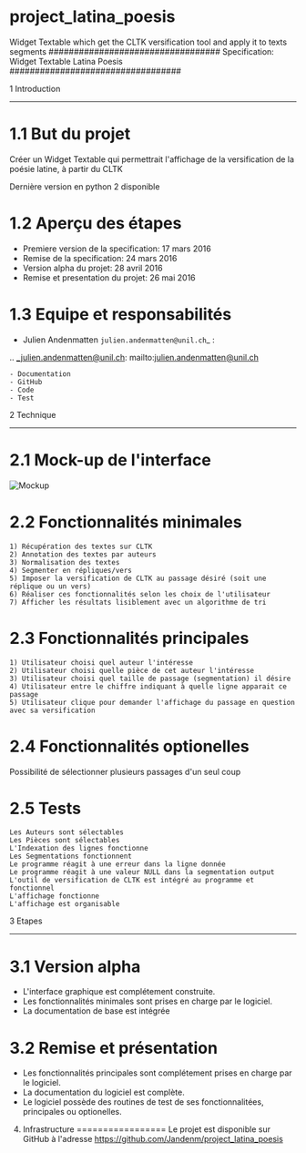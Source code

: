 # project_latina_poesis
Widget Textable which get the CLTK versification tool and apply it to texts segments
##################################
Specification: Widget Textable Latina Poesis
##################################



1 Introduction
**************


1.1 But du projet
=================
Créer un Widget Textable qui permettrait l'affichage de la versification de la poésie latine, à partir du CLTK

Dernière version en python 2 disponible


1.2 Aperçu des étapes
=====================
* Premiere version de la specification: 17 mars 2016
* Remise de la specification: 24 mars 2016
* Version alpha du projet:  28 avril 2016
* Remise et presentation du projet:  26 mai 2016

1.3 Equipe et responsabilités
==============================

* Julien Andenmatten `julien.andenmatten@unil.ch`_ :

.. _julien.andenmatten@unil.ch: mailto:julien.andenmatten@unil.ch

    - Documentation
    - GitHub
    - Code
    - Test



2 Technique
************


2.1 Mock-up de l'interface
==========================
![Mockup](https://cloud.githubusercontent.com/assets/17759898/14255359/ffc2ac5c-fa93-11e5-9798-0003284a5737.png)

2.2 Fonctionnalités minimales
=============================
    1) Récupération des textes sur CLTK
    2) Annotation des textes par auteurs
    3) Normalisation des textes
    4) Segmenter en répliques/vers
    5) Imposer la versification de CLTK au passage désiré (soit une réplique ou un vers)
    6) Réaliser ces fonctionnalités selon les choix de l'utilisateur
    7) Afficher les résultats lisiblement avec un algorithme de tri

2.3 Fonctionnalités principales
===============================
    1) Utilisateur choisi quel auteur l'intéresse
    2) Utilisateur choisi quelle pièce de cet auteur l'intéresse
    3) Utilisateur choisi quel taille de passage (segmentation) il désire
    4) Utilisateur entre le chiffre indiquant à quelle ligne apparait ce passage
    5) Utilisateur clique pour demander l'affichage du passage en question avec sa versification

2.4 Fonctionnalités optionelles
===============================
Possibilité de sélectionner plusieurs passages d'un seul coup


2.5 Tests
=========
    Les Auteurs sont sélectables
    Les Pièces sont sélectables
    L'Indexation des lignes fonctionne
    Les Segmentations fonctionnent
    Le programme réagit à une erreur dans la ligne donnée
    Le programme réagit à une valeur NULL dans la segmentation output
    L'outil de versification de CLTK est intégré au programme et fonctionnel
    L'affichage fonctionne
    L'affichage est organisable


3 Etapes
*********



3.1 Version alpha
=================
* L'interface graphique est complétement construite.
* Les fonctionnalités minimales sont prises en charge par le logiciel.
* La documentation de base est intégrée


3.2 Remise et présentation
==========================
* Les fonctionnalités principales sont complétement prises en charge par le logiciel.
* La documentation du logiciel est complète.
* Le logiciel possède des routines de test de ses fonctionnalitées, principales ou optionelles.


4. Infrastructure
=================
Le projet est disponible sur GitHub à l'adresse https://github.com/Jandenm/project_latina_poesis
